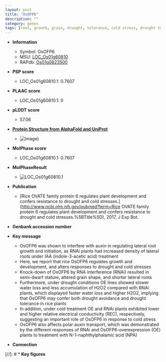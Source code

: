```yaml
---
layout: post
title: "OsOFP6"
description: ""
category: genes
tags: [root, growth, grain, drought, tolerance, cold stress, drought tolerance, auxin, stress, iaa, auxin transport, lateral root, water loss, IAA]
---
```


* **Information**  
    + Symbol: OsOFP6  
    + MSU: [LOC_Os01g60810](http://rice.plantbiology.msu.edu/cgi-bin/ORF_infopage.cgi?orf=LOC_Os01g60810)  
    + RAPdb: [Os01g0823500](http://rapdb.dna.affrc.go.jp/viewer/gbrowse_details/irgsp1?name=Os01g0823500)  

* **PSP score**  
    + LOC_Os01g60810.1: 0.7607 

* **PLAAC score**  
    + LOC_Os01g60810.1: 0 

* **pLDDT score**
    + 57.06

* **[Protein Structure from AlphaFold and UniProt](https://www.uniprot.org/uniprotkb/Q5JN79/entry#structure)**
    + ![image](https://ricepsp.github.io/images/Q5/AF-Q5JN79-F1.png))

* **MolPhase score**
    + LOC_Os01g60810.1: 0.7607

* **MolPhaseResult**
    + ![LOC_Os01g60810.1](https://ricepsp.github.io/pictures/LOC_Os01g/LOC_Os01g60810.1.png)

* **Publication**  
    + [Rice OVATE family protein 6 regulates plant development and confers resistance to drought and cold stresses.](http://www.ncbi.nlm.nih.gov/pubmed?term=Rice OVATE family protein 6 regulates plant development and confers resistance to drought and cold stresses.%5BTitle%5D), 2017, J Exp Bot.

* **Genbank accession number**  

* **Key message**  
    + OsOFP6 was shown to interfere with auxin in regulating lateral root growth and initiation, as RNAi plants had increased density of lateral roots under IAA (indole-3-acetic acid) treatment
    + Here, we report that rice OsOFP6 regulates growth and development, and alters responses to drought and cold stresses
    + Knock-down of OsOFP6 by RNA interference (RNAi) resulted in semi-dwarf stature, altered grain shape, and shorter lateral roots
    + Furthermore, under drought conditions OE lines showed slower water loss and less accumulation of H2O2 compared with RNAi plants, which displayed faster water loss and higher H2O2, implying that OsOFP6 may confer both drought avoidance and drought tolerance in rice plants
    + In addition, under cold treatment OE and RNAi plants exhibited lower and higher relative electrical conductivity (REC), respectively, suggesting an important role of OsOFP6 in response to cold stress
    + OsOFP6 also affects polar auxin transport, which was demonstrated by the different responses of RNAi and OsOFP6-overexpression (OE) plants to treatment with N-1-naphthylphalamic acid (NPA)

* **Connection**  

[//]: # * **Key figures**  


